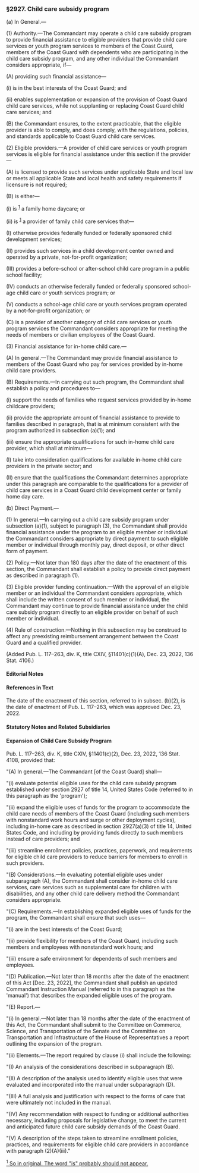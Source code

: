 ### §2927. Child care subsidy program ###

(a) In General.—

(1) Authority.—The Commandant may operate a child care subsidy program to provide financial assistance to eligible providers that provide child care services or youth program services to members of the Coast Guard, members of the Coast Guard with dependents who are participating in the child care subsidy program, and any other individual the Commandant considers appropriate, if—

(A) providing such financial assistance—

(i) is in the best interests of the Coast Guard; and

(ii) enables supplementation or expansion of the provision of Coast Guard child care services, while not supplanting or replacing Coast Guard child care services; and

(B) the Commandant ensures, to the extent practicable, that the eligible provider is able to comply, and does comply, with the regulations, policies, and standards applicable to Coast Guard child care services.

(2) Eligible providers.—A provider of child care services or youth program services is eligible for financial assistance under this section if the provider—

(A) is licensed to provide such services under applicable State and local law or meets all applicable State and local health and safety requirements if licensure is not required;

(B) is either—

(i) is <sup><a href="#2927_1_target" name="2927_1">1</a></sup> a family home daycare; or

(ii) is <sup><a href="#2927_1_target" name="2927_1">1</a></sup> a provider of family child care services that—

(I) otherwise provides federally funded or federally sponsored child development services;

(II) provides such services in a child development center owned and operated by a private, not-for-profit organization;

(III) provides a before-school or after-school child care program in a public school facility;

(IV) conducts an otherwise federally funded or federally sponsored school-age child care or youth services program; or

(V) conducts a school-age child care or youth services program operated by a not-for-profit organization; or

(C) is a provider of another category of child care services or youth program services the Commandant considers appropriate for meeting the needs of members or civilian employees of the Coast Guard.

(3) Financial assistance for in-home child care.—

(A) In general.—The Commandant may provide financial assistance to members of the Coast Guard who pay for services provided by in-home child care providers.

(B) Requirements.—In carrying out such program, the Commandant shall establish a policy and procedures to—

(i) support the needs of families who request services provided by in-home childcare providers;

(ii) provide the appropriate amount of financial assistance to provide to families described in paragraph, that is at minimum consistent with the program authorized in subsection (a)(1); and

(iii) ensure the appropriate qualifications for such in-home child care provider, which shall at minimum—

(I) take into consideration qualifications for available in-home child care providers in the private sector; and

(II) ensure that the qualifications the Commandant determines appropriate under this paragraph are comparable to the qualifications for a provider of child care services in a Coast Guard child development center or family home day care.

(b) Direct Payment.—

(1) In general.—In carrying out a child care subsidy program under subsection (a)(1), subject to paragraph (3), the Commandant shall provide financial assistance under the program to an eligible member or individual the Commandant considers appropriate by direct payment to such eligible member or individual through monthly pay, direct deposit, or other direct form of payment.

(2) Policy.—Not later than 180 days after the date of the enactment of this section, the Commandant shall establish a policy to provide direct payment as described in paragraph (1).

(3) Eligible provider funding continuation.—With the approval of an eligible member or an individual the Commandant considers appropriate, which shall include the written consent of such member or individual, the Commandant may continue to provide financial assistance under the child care subsidy program directly to an eligible provider on behalf of such member or individual.

(4) Rule of construction.—Nothing in this subsection may be construed to affect any preexisting reimbursement arrangement between the Coast Guard and a qualified provider.

(Added Pub. L. 117–263, div. K, title CXIV, §11401(c)(1)(A), Dec. 23, 2022, 136 Stat. 4106.)

#### **Editorial Notes** ####

#### References in Text ####

The date of the enactment of this section, referred to in subsec. (b)(2), is the date of enactment of Pub. L. 117–263, which was approved Dec. 23, 2022.

#### **Statutory Notes and Related Subsidiaries** ####

#### Expansion of Child Care Subsidy Program ####

Pub. L. 117–263, div. K, title CXIV, §11401(c)(2), Dec. 23, 2022, 136 Stat. 4108, provided that:

"(A) In general.—The Commandant [of the Coast Guard] shall—

"(i) evaluate potential eligible uses for the child care subsidy program established under section 2927 of title 14, United States Code (referred to in this paragraph as the 'program');

"(ii) expand the eligible uses of funds for the program to accommodate the child care needs of members of the Coast Guard (including such members with nonstandard work hours and surge or other deployment cycles), including in-home care as described in section 2927(a)(3) of title 14, United States Code, and including by providing funds directly to such members instead of care providers; and

"(iii) streamline enrollment policies, practices, paperwork, and requirements for eligible child care providers to reduce barriers for members to enroll in such providers.

"(B) Considerations.—In evaluating potential eligible uses under subparagraph (A), the Commandant shall consider in-home child care services, care services such as supplemental care for children with disabilities, and any other child care delivery method the Commandant considers appropriate.

"(C) Requirements.—In establishing expanded eligible uses of funds for the program, the Commandant shall ensure that such uses—

"(i) are in the best interests of the Coast Guard;

"(ii) provide flexibility for members of the Coast Guard, including such members and employees with nonstandard work hours; and

"(iii) ensure a safe environment for dependents of such members and employees.

"(D) Publication.—Not later than 18 months after the date of the enactment of this Act [Dec. 23, 2022], the Commandant shall publish an updated Commandant Instruction Manual (referred to in this paragraph as the 'manual') that describes the expanded eligible uses of the program.

"(E) Report.—

"(i) In general.—Not later than 18 months after the date of the enactment of this Act, the Commandant shall submit to the Committee on Commerce, Science, and Transportation of the Senate and the Committee on Transportation and Infrastructure of the House of Representatives a report outlining the expansion of the program.

"(ii) Elements.—The report required by clause (i) shall include the following:

"(I) An analysis of the considerations described in subparagraph (B).

"(II) A description of the analysis used to identify eligible uses that were evaluated and incorporated into the manual under subparagraph (D).

"(III) A full analysis and justification with respect to the forms of care that were ultimately not included in the manual.

"(IV) Any recommendation with respect to funding or additional authorities necessary, including proposals for legislative change, to meet the current and anticipated future child care subsidy demands of the Coast Guard.

"(V) A description of the steps taken to streamline enrollment policies, practices, and requirements for eligible child care providers in accordance with paragraph (2)(A)(iii)."

[<sup>1</sup> So in original. The word "is" probably should not appear.](#2927_1)
